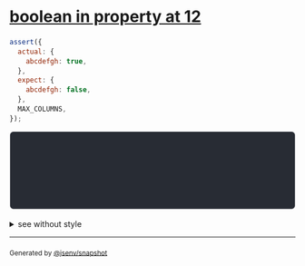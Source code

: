 # [boolean in property at 12](../../max_columns.test.js#L70)

```js
assert({
  actual: {
    abcdefgh: true,
  },
  expect: {
    abcdefgh: false,
  },
  MAX_COLUMNS,
});
```

![img](throw.svg)

<details>
  <summary>see without style</summary>

```console
AssertionError: actual and expect are different

actual: {
  abcdefgh,
}
expect: {
  abcdefgh,
}
```

</details>

---

<sub>
  Generated by <a href="https://github.com/jsenv/core/tree/main/packages/independent/snapshot">@jsenv/snapshot</a>
</sub>